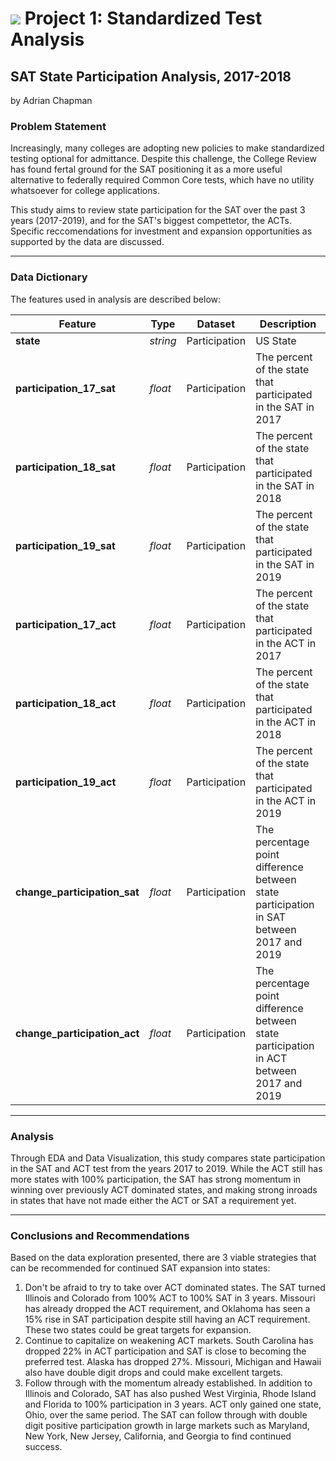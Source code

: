 # ![](https://ga-dash.s3.amazonaws.com/production/assets/logo-9f88ae6c9c3871690e33280fcf557f33.png) Project 1: Standardized Test Analysis

## SAT State Participation Analysis, 2017-2018
by Adrian Chapman

### Problem Statement

Increasingly, many colleges are adopting new policies to make standardized testing optional for admittance.  Despite this challenge, the College Review has found fertal ground for the SAT positioning it as a more useful alternative to federally required Common Core tests, which have no utility whatsoever for college applications.

This study aims to review state participation for the SAT over the past 3 years (2017-2019), and for the SAT's biggest compettetor, the ACTs. Specific reccomendations for investment and expansion opportunities as supported by the data are discussed.  

--- 

### Data Dictionary

The features used in analysis are described below:

|Feature|Type|Dataset|Description|
|---|---|---|---|
|**state**|*string*|Participation|US State| 
|**participation_17_sat**|*float*|Participation|The percent of the state that participated in the SAT in 2017|
|**participation_18_sat**|*float*|Participation|The percent of the state that participated in the SAT in 2018|
|**participation_19_sat**|*float*|Participation|The percent of the state that participated in the SAT in 2019|
|**participation_17_act**|*float*|Participation|The percent of the state that participated in the ACT in 2017|
|**participation_18_act**|*float*|Participation|The percent of the state that participated in the ACT in 2018|
|**participation_19_act**|*float*|Participation|The percent of the state that participated in the ACT in 2019|
|**change_participation_sat**|*float*|Participation|The percentage point difference between state participation in SAT between 2017 and 2019|
|**change_participation_act**|*float*|Participation|The percentage point difference between state participation in ACT between 2017 and 2019|

---

### Analysis

Through EDA and Data Visualization, this study compares state participation in the SAT and ACT test from the years 2017 to 2019. While the ACT still has more states with 100% participation, the SAT has strong momentum in winning over previously ACT dominated states, and making strong inroads in states that have not made either the ACT or SAT a requirement yet.


---

### Conclusions and Recommendations

Based on the data exploration presented, there are 3 viable strategies that can be recommended for continued SAT expansion into states:

1. Don't be afraid to try to take over ACT dominated states.  The SAT turned Illinois and Colorado from 100% ACT to 100% SAT in 3 years.  Missouri has already dropped the ACT requirement, and Oklahoma has seen a 15% rise in SAT participation despite still having an ACT requirement.  These two states could be great targets for expansion.
2. Continue to capitalize on weakening ACT markets.  South Carolina has dropped 22% in ACT participation and SAT is close to becoming the preferred test.  Alaska has dropped 27%.  Missouri, Michigan and Hawaii also have double digit drops and could make excellent targets.
3. Follow through with the momentum already established.  In addition to Illinois and Colorado, SAT has also pushed West Virginia, Rhode Island and Florida to 100% participation in 3 years.  ACT only gained one state, Ohio, over the same period. The SAT can follow through with double digit positive participation growth in large markets such as Maryland, New York, New Jersey, California, and Georgia to find continued success.

